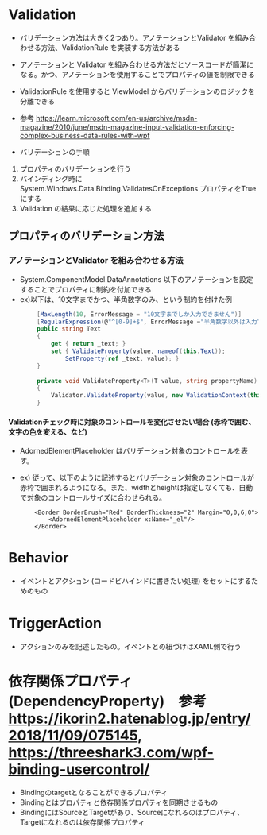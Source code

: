 # Validation
- バリデーション方法は大きく2つあり。アノテーションとValidator を組み合わせる方法、ValidationRule を実装する方法がある
- アノテーションと Validator を組み合わせる方法だとソースコードが簡潔になる。かつ、アノテーションを使用することでプロパティの値を制限できる
- ValidationRule を使用すると ViewModel からバリデーションのロジックを分離できる

- 参考 https://learn.microsoft.com/en-us/archive/msdn-magazine/2010/june/msdn-magazine-input-validation-enforcing-complex-business-data-rules-with-wpf
- バリデーションの手順
1. プロパティのバリデーションを行う 
1. バインディング時に System.Windows.Data.Binding.ValidatesOnExceptions プロパティをTrueにする
1. Validation の結果に応じた処理を追加する

## プロパティのバリデーション方法
### アノテーションとValidator を組み合わせる方法
- System.ComponentModel.DataAnnotations 以下のアノテーションを設定することでプロパティに制約を付加できる
- ex)以下は、10文字までかつ、半角数字のみ、という制約を付けた例
``` C#
        [MaxLength(10, ErrorMessage = "10文字までしか入力できません")]
        [RegularExpression(@"^[0-9]+$", ErrorMessage ="半角数字以外は入力できません")]
        public string Text
        {
            get { return _text; }
            set { ValidateProperty(value, nameof(this.Text));
                SetProperty(ref _text, value); }
        }
        
        private void ValidateProperty<T>(T value, string propertyName)
        {
            Validator.ValidateProperty(value, new ValidationContext(this, null, null) { MemberName = propertyName });
        }
```

#### Validationチェック時に対象のコントロールを変化させたい場合 (赤枠で囲む、文字の色を変える、など)
- AdornedElementPlaceholder はバリデーション対象のコントロールを表す。
- ex) 従って、以下のように記述するとバリデーション対象のコントロールが赤枠で囲まれるようになる。また、widthとheightは指定しなくても、自動で対象のコントロールサイズに合わせられる。

          <Border BorderBrush="Red" BorderThickness="2" Margin="0,0,6,0">
              <AdornedElementPlaceholder x:Name="_el"/>
          </Border>

# Behavior
- イベントとアクション (コードビハインドに書きたい処理) をセットにするためのもの

# TriggerAction
- アクションのみを記述したもの。イベントとの紐づけはXAML側で行う

# 依存関係プロパティ (DependencyProperty)　参考 https://ikorin2.hatenablog.jp/entry/2018/11/09/075145, https://threeshark3.com/wpf-binding-usercontrol/
- Bindingのtargetとなることができるプロパティ
- Bindingとはプロパティと依存関係プロパティを同期させるもの
- BindingにはSourceとTargetがあり、Sourceになれるのはプロパティ、Targetになれるのは依存関係プロパティ
